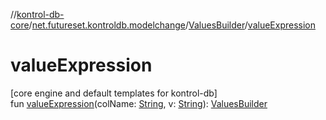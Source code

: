 //[kontrol-db-core](../../../index.md)/[net.futureset.kontroldb.modelchange](../index.md)/[ValuesBuilder](index.md)/[valueExpression](value-expression.md)

# valueExpression

[core engine and default templates for kontrol-db]\
fun [valueExpression](value-expression.md)(colName: [String](https://kotlinlang.org/api/latest/jvm/stdlib/kotlin/-string/index.html), v: [String](https://kotlinlang.org/api/latest/jvm/stdlib/kotlin/-string/index.html)): [ValuesBuilder](index.md)
